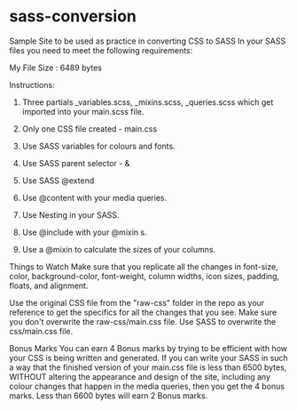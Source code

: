 # sass-conversion
Sample Site to be used as practice in converting CSS to SASS
In your SASS files you need to meet the following requirements:

My File Size : 6489 bytes

Instructions:

1. Three partials _variables.scss, _mixins.scss, _queries.scss which get imported into your main.scss file.

2. Only one CSS file created - main.css

3. Use SASS variables for colours and fonts.

4. Use SASS parent selector - &

5. Use SASS @extend

6. Use @content with your media queries.

7. Use Nesting in your SASS.

8. Use @include with your @mixin s.

9. Use a @mixin to calculate the sizes of your columns.

Things to Watch
Make sure that you replicate all the changes in font-size, color, background-color, font-weight, column widths, icon sizes, padding, floats, and alignment.

Use the original CSS file from the "raw-css" folder in the repo as your reference to get the specifics for all the changes that you see. Make sure you don't overwrite the raw-css/main.css file. Use SASS to overwrite the css/main.css file.

Bonus Marks
You can earn 4 Bonus marks by trying to be efficient with how your CSS is being written and generated. If you can write your SASS in such a way that the finished version of your main.css file is less than 6500 bytes, WITHOUT altering the appearance and design of the site, including any colour changes that happen in the media queries, then you get the 4 bonus marks. Less than 6600 bytes will earn 2 Bonus marks.
